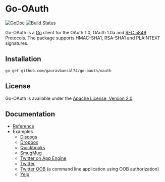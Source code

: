 # Go-OAuth

[![GoDoc](https://godoc.org/github.com/gauravbansal74/go-oauth/oauth?status.svg)](https://godoc.org/github.com/gauravbansal74/go-oauth/oauth)
[![Build Status](https://travis-ci.org/gauravbansal74/go-oauth.svg?branch=master)](https://travis-ci.org/gauravbansal74/go-oauth)

Go-OAuth is a [Go](http://golang.org/) client for the OAuth 1.0, OAuth 1.0a and
[RFC 5849](https://tools.ietf.org/html/rfc5849) Protocols. The package supports
HMAC-SHA1, RSA-SHA1 and PLAINTEXT signatures.

## Installation

    go get github.com/gauravbansal74/go-oauth/oauth

## License

Go-OAuth is available under the [Apache License, Version 2.0](http://www.apache.org/licenses/LICENSE-2.0.html).

## Documentation
    
- [Reference](http://godoc.org/github.com/gauravbansal74/go-oauth/oauth)
- Examples
    - [Discogs](http://github.com/gauravbansal74/go-oauth/tree/master/examples/discogs)
    - [Dropbox](http://github.com/gauravbansal74/go-oauth/tree/master/examples/dropbox)
    - [Quickbooks](http://github.com/gauravbansal74/go-oauth/tree/master/examples/quickbooks)
    - [SmugMug](https://github.com/gauravbansal74/go-oauth/tree/master/examples/smugmug)
    - [Twitter on App Engine](http://github.com/gauravbansal74/go-oauth/tree/master/examples/appengine) 
    - [Twitter](http://github.com/gauravbansal74/go-oauth/tree/master/examples/twitter) 
    - [Twitter OOB](http://github.com/gauravbansal74/go-oauth/tree/master/examples/twitteroob) (a command line application using OOB authorization)
    - [Yelp](https://github.com/gauravbansal74/go-oauth/tree/master/examples/yelp)

